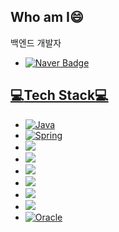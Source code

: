 <!--
**s-ryuri/s-ryuri** is a ✨ _special_ ✨ repository because its `README.md` (this file) appears on your GitHub profile.



- 🔭 I’m currently working on ...
- 🌱 I’m currently learning ...
- 👯 I’m looking to collaborate on ...
- 🤔 I’m looking for help with ...
- 💬 Ask me about ...
- 📫 How to reach me: ...
- 😄 Pronouns: ...
- ⚡ Fun fact: ...
-->
## Who am I😄
백엔드 개발자 
* <a href = "https://blog.naver.com/fbfbf1">![Naver Badge](https://img.shields.io/badge/Naver-03C75A?style=flat-square&logo=Naver&logoColor=white)



## :computer:Tech Stack:computer:

- ![Java](https://img.shields.io/badge/java-%23ED8B00.svg?style=for-the-badge&logo=java&logoColor=white)
- ![Spring](https://img.shields.io/badge/springboot-%236DB33F.svg?style=for-the-badge&logo=spring&logoColor=white)
- <img src="https://img.shields.io/badge/Spring Batch-green?style=for-the-badge&logo=spring&logoColor=white"/> 
- <img src="https://img.shields.io/badge/Spring Data Jpa-green?style=for-the-badge&logo=spring&logoColor=white"/>
- <img src="https://img.shields.io/badge/QueryDsl-green?style=for-the-badge&logo=spring&logoColor=white"/> 
- <img src="https://img.shields.io/badge/apache%20kafka-%23231F20.svg?&style=for-the-badge&logo=apache%20kafka&logoColor=white"/>
- <img src="https://img.shields.io/badge/elasticsearch-%23005571.svg?&style=for-the-badge&logo=elasticsearch&logoColor=white"/>
- <img src="https://img.shields.io/badge/logstash-%23005571.svg?&style=for-the-badge&logo=logstash&logoColor=white" />
- ![Oracle](https://img.shields.io/badge/Oracle-F80000?style=for-the-badge&logo=oracle&logoColor=white)



